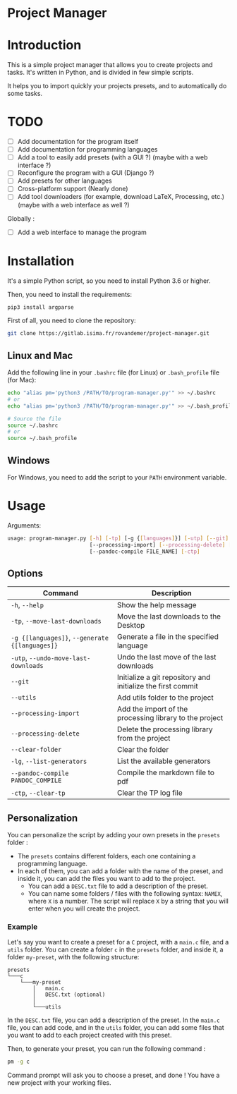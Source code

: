 # Project Manager

# Introduction

This is a simple project manager that allows you to create projects and tasks. It's written in Python, and is divided in few simple scripts.

It helps you to import quickly your projects presets, and to automatically do some tasks.

# TODO

- [ ] Add documentation for the program itself
- [ ] Add documentation for programming languages
- [ ] Add a tool to easily add presets (with a GUI ?) (maybe with a web interface ?)
- [ ] Reconfigure the program with a GUI (Django ?)
- [ ] Add presets for other languages
- [ ] Cross-platform support (Nearly done)
- [ ] Add tool downloaders (for example, download LaTeX, Processing, etc.) (maybe with a web interface as well ?)

Globally : 

- [ ] Add a web interface to manage the program


# Installation

It's a simple Python script, so you need to install Python 3.6 or higher.

Then, you need to install the requirements:
```bash
pip3 install argparse
```

First of all, you need to clone the repository:
```bash
git clone https://gitlab.isima.fr/rovandemer/project-manager.git
```

## Linux and Mac

Add the following line in your `.bashrc` file (for Linux) or `.bash_profile` file (for Mac):

```bash
echo "alias pm='python3 /PATH/TO/program-manager.py'" >> ~/.bashrc
# or
echo "alias pm='python3 /PATH/TO/program-manager.py'" >> ~/.bash_profile

# Source the file
source ~/.bashrc
# or
source ~/.bash_profile
```

## Windows

For Windows, you need to add the script to your `PATH` environment variable.

# Usage

Arguments:
```bash
usage: program-manager.py [-h] [-tp] [-g {[languages]}] [-utp] [--git] [--utils]
                          [--processing-import] [--processing-delete] [--clear-folder] [-lg]
                          [--pandoc-compile FILE_NAME] [-ctp]
```

## Options

<!-- 
 options:
  -h, --help            show this help message and exit
  -tp, --move-last-downloads
                        Move the last downloads to the Desktop
  -g {processing,latex,java,html,c}, --generate {processing,latex,java,html,c}
                        Generate a file in the specified language
  -utp, --undo-move-last-downloads
                        Undo the last move of the last downloads
  --git                 Initialize a git repository and initialize the first commit
  --utils               Add utils folder to the project
  --processing-import   Add the import of the processing library to the project
  --processing-delete   Delete the processing library from the project
  --clear-folder        Clear the folder
  -lg, --list-generators
                        List the available generators
  --pandoc-compile PANDOC_COMPILE
                        Compile the markdown file to pdf

Make a table with the options (commands are between "`")

 -->

| Command | Description |
| --- | --- |
| `-h`, `--help` | Show the help message |
| `-tp`, `--move-last-downloads` | Move the last downloads to the Desktop |
| `-g {[languages]}`, `--generate {[languages]}` | Generate a file in the specified language |
| `-utp`, `--undo-move-last-downloads` | Undo the last move of the last downloads |
| `--git` | Initialize a git repository and initialize the first commit |
| `--utils` | Add utils folder to the project |
| `--processing-import` | Add the import of the processing library to the project |
| `--processing-delete` | Delete the processing library from the project |
| `--clear-folder` | Clear the folder |
| `-lg`, `--list-generators` | List the available generators |
| `--pandoc-compile PANDOC_COMPILE` | Compile the markdown file to pdf |
| `-ctp`, `--clear-tp` | Clear the TP log file |


## Personalization

You can personalize the script by adding your own presets in the `presets` folder :

- The `presets` contains different folders, each one containing a programming language.
- In each of them, you can add a folder with the name of the preset, and inside it, you can add the files you want to add to the project.
  - You can add a `DESC.txt` file to add a description of the preset.
  - You can name some folders / files with the following syntax: `NAMEX`, where `X` is a number. The script will replace `X` by a string that you will enter when you will create the project.

### Example

Let's say you want to create a preset for a `C` project, with a `main.c` file, and a `utils` folder. You can create a folder `c` in the `presets` folder, and inside it, a folder `my-preset`, with the following structure:

```
presets
└───c
    └───my-preset
        │   main.c
        │   DESC.txt (optional)
        │
        └───utils
```

In the `DESC.txt` file, you can add a description of the preset. In the `main.c` file, you can add code, and in the `utils` folder, you can add some files that you want to add to each project created with this preset.

Then, to generate your preset, you can run the following command :

```bash
pm -g c
```

Command prompt will ask you to choose a preset, and done ! You have a new project with your working files.

